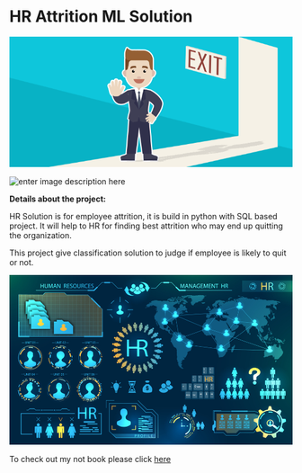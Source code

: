 # HR Attrition ML Solution


![enter image description here](https://github.com/kaushikfriend/HR-Employee-Attrition/blob/main/Attrtion.png?raw=true)

![enter image description here](https://img.etimg.com/thumb/width-1200,height-900,imgsize-222096,resizemode-1,msid-72033342/magazines/panache/sachin-tendulkar-revealed-how-tech-helped-team-india-plan-better-in-2002.jpg)

**Details about the project:**

HR Solution is for employee attrition, it is build in python with SQL based project. It will help to HR for finding best attrition who may end up quitting the organization. 

This project give classification solution to judge if employee is likely to quit or not.

![enter image description here](https://github.com/kaushikfriend/HR-Employee-Attrition/blob/main/hr-analytics-10.jpg?raw=true)


To check out my not book please click [here](https://github.com/kaushikfriend/HR-Employee-Attrition/blob/main/HR_Analytics.ipynb)

